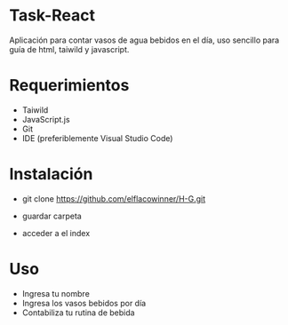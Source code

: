 # Task-React

Aplicación para contar vasos de agua bebidos en el día, uso sencillo para guía de html, taiwild y javascript.


# Requerimientos
- Taiwild
- JavaScript.js
- Git
- IDE (preferiblemente Visual Studio Code)



# Instalación
- git clone https://github.com/elflacowinner/H-G.git

- guardar carpeta

- acceder a el index

# Uso

- Ingresa tu nombre
- Ingresa los vasos bebidos por día
- Contabiliza tu rutina de bebida






